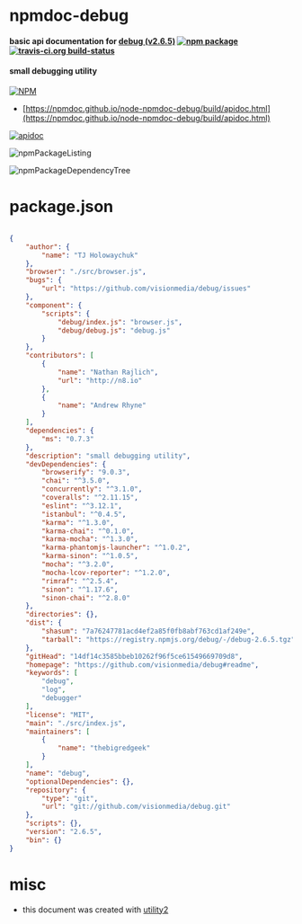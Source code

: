 # npmdoc-debug

#### basic api documentation for  [debug (v2.6.5)](https://github.com/visionmedia/debug#readme)  [![npm package](https://img.shields.io/npm/v/npmdoc-debug.svg?style=flat-square)](https://www.npmjs.org/package/npmdoc-debug) [![travis-ci.org build-status](https://api.travis-ci.org/npmdoc/node-npmdoc-debug.svg)](https://travis-ci.org/npmdoc/node-npmdoc-debug)

#### small debugging utility

[![NPM](https://nodei.co/npm/debug.png?downloads=true&downloadRank=true&stars=true)](https://www.npmjs.com/package/debug)

- [https://npmdoc.github.io/node-npmdoc-debug/build/apidoc.html](https://npmdoc.github.io/node-npmdoc-debug/build/apidoc.html)

[![apidoc](https://npmdoc.github.io/node-npmdoc-debug/build/screenCapture.buildCi.browser.%252Ftmp%252Fbuild%252Fapidoc.html.png)](https://npmdoc.github.io/node-npmdoc-debug/build/apidoc.html)

![npmPackageListing](https://npmdoc.github.io/node-npmdoc-debug/build/screenCapture.npmPackageListing.svg)

![npmPackageDependencyTree](https://npmdoc.github.io/node-npmdoc-debug/build/screenCapture.npmPackageDependencyTree.svg)



# package.json

```json

{
    "author": {
        "name": "TJ Holowaychuk"
    },
    "browser": "./src/browser.js",
    "bugs": {
        "url": "https://github.com/visionmedia/debug/issues"
    },
    "component": {
        "scripts": {
            "debug/index.js": "browser.js",
            "debug/debug.js": "debug.js"
        }
    },
    "contributors": [
        {
            "name": "Nathan Rajlich",
            "url": "http://n8.io"
        },
        {
            "name": "Andrew Rhyne"
        }
    ],
    "dependencies": {
        "ms": "0.7.3"
    },
    "description": "small debugging utility",
    "devDependencies": {
        "browserify": "9.0.3",
        "chai": "^3.5.0",
        "concurrently": "^3.1.0",
        "coveralls": "^2.11.15",
        "eslint": "^3.12.1",
        "istanbul": "^0.4.5",
        "karma": "^1.3.0",
        "karma-chai": "^0.1.0",
        "karma-mocha": "^1.3.0",
        "karma-phantomjs-launcher": "^1.0.2",
        "karma-sinon": "^1.0.5",
        "mocha": "^3.2.0",
        "mocha-lcov-reporter": "^1.2.0",
        "rimraf": "^2.5.4",
        "sinon": "^1.17.6",
        "sinon-chai": "^2.8.0"
    },
    "directories": {},
    "dist": {
        "shasum": "7a76247781acd4ef2a85f0fb8abf763cd1af249e",
        "tarball": "https://registry.npmjs.org/debug/-/debug-2.6.5.tgz"
    },
    "gitHead": "14df14c3585bbeb10262f96f5ce61549669709d8",
    "homepage": "https://github.com/visionmedia/debug#readme",
    "keywords": [
        "debug",
        "log",
        "debugger"
    ],
    "license": "MIT",
    "main": "./src/index.js",
    "maintainers": [
        {
            "name": "thebigredgeek"
        }
    ],
    "name": "debug",
    "optionalDependencies": {},
    "repository": {
        "type": "git",
        "url": "git://github.com/visionmedia/debug.git"
    },
    "scripts": {},
    "version": "2.6.5",
    "bin": {}
}
```



# misc
- this document was created with [utility2](https://github.com/kaizhu256/node-utility2)
